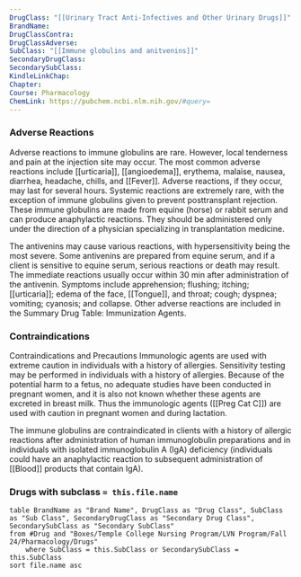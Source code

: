 ```yaml
---
DrugClass: "[[Urinary Tract Anti-Infectives and Other Urinary Drugs]]"
BrandName: 
DrugClassContra: 
DrugClassAdverse: 
SubClass: "[[Immune globulins and anitvenins]]"
SecondaryDrugClass: 
SecondarySubClass: 
KindleLinkChap: 
Chapter: 
Course: Pharmacology
ChemLink: https://pubchem.ncbi.nlm.nih.gov/#query=
---
```

### Adverse Reactions 
Adverse reactions to immune globulins are rare. However, local tenderness and pain at the injection site may occur. The most common adverse reactions include [[urticaria]], [[angioedema]], erythema, malaise, nausea, diarrhea, headache, chills, and [[Fever]]. Adverse reactions, if they occur, may last for several hours. Systemic reactions are extremely rare, with the exception of immune globulins given to prevent posttransplant rejection. These immune globulins are made from equine (horse) or rabbit serum and can produce anaphylactic reactions. They should be administered only under the direction of a physician specializing in transplantation medicine. 

The antivenins may cause various reactions, with hypersensitivity being the most severe. Some antivenins are prepared from equine serum, and if a client is sensitive to equine serum, serious reactions or death may result. The immediate reactions usually occur within 30 min after administration of the antivenin. Symptoms include apprehension; flushing; itching; [[urticaria]]; edema of the face, [[Tongue]], and throat; cough; dyspnea; vomiting; cyanosis; and collapse. Other adverse reactions are included in the Summary Drug Table: Immunization Agents.

### Contraindications
Contraindications and Precautions Immunologic agents are used with extreme caution in individuals with a history of allergies. Sensitivity testing may be performed in individuals with a history of allergies. Because of the potential harm to a fetus, no adequate studies have been conducted in pregnant women, and it is also not known whether these agents are excreted in breast milk. Thus the immunologic agents ([[Preg Cat C]]) are used with caution in pregnant women and during lactation. 

The immune globulins are contraindicated in clients with a history of allergic reactions after administration of human immunoglobulin preparations and in individuals with isolated immunoglobulin A (IgA) deficiency (individuals could have an anaphylactic reaction to subsequent administration of [[Blood]] products that contain IgA).

### Drugs with subclass `= this.file.name`
```dataview
table BrandName as "Brand Name", DrugClass as "Drug Class", SubClass as "Sub Class", SecondaryDrugClass as "Secondary Drug Class", SecondarySubClass as "Secondary SubClass"
from #Drug and "Boxes/Temple College Nursing Program/LVN Program/Fall 24/Pharmacology/Drugs" 
	where SubClass = this.SubClass or SecondarySubClass = this.SubClass
sort file.name asc
```

